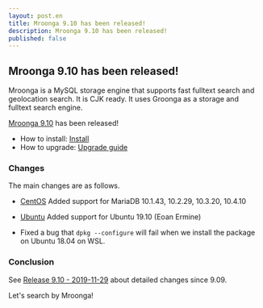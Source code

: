 ```yaml
---
layout: post.en
title: Mroonga 9.10 has been released!
description: Mroonga 9.10 has been released!
published: false
---
```


## Mroonga 9.10 has been released!

Mroonga is a MySQL storage engine that supports fast fulltext search
and geolocation search. It is CJK ready. It uses Groonga as a storage
and fulltext search engine.

[Mroonga 9.10](/docs/news.html#release-9-10) has been released!

* How to install: [Install](/docs/install.html)
* How to upgrade: [Upgrade guide](/docs/upgrade.html)

### Changes

The main changes are as follows.

  * [CentOS](/docs/install/centos) Added support for MariaDB 10.1.43, 10.2.29, 10.3.20, 10.4.10

  * [Ubuntu](/docs/install/ubuntu) Added support for Ubuntu 19.10 (Eoan Ermine)

  * Fixed a bug that `dpkg --configure` will fail when we install the package on Ubuntu 18.04 on WSL.

### Conclusion

See [Release 9.10 - 2019-11-29](/docs/news.html#release-9-10) about detailed changes since 9.09.

Let's search by Mroonga!
